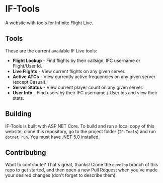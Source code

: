 # IF-Tools
A website with tools for Infinite Flight Live.

## Tools
These are the current available IF Live tools:
 - **Flight Lookup** - Find flights by their callsign, IFC username or Flight/User Id.
 - **Live Flights** - View current flights on any given server.
 - **Active ATCs** - View currently active frequencies on any given server (except Casual).
 - **Server Status** - View current player count on any given server.
 - **User Info** - Find users by their IFC username / User Ids and view their stats.

## Building
IF-Tools is built with ASP.NET Core. To build and run a local copy of this website,
clone this repository, go to the project folder (`IF-Tools`) and run `dotnet run`. You must have
.NET 5.0 installed.

## Contributing
Want to contribute? That's great, thanks! Clone the `develop` branch of this repo to get started,
and then open a new Pull Request when you've made your desired
changes (don't forget to describe them).
